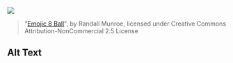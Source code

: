 ![](https://imgs.xkcd.com/comics/emojic_8_ball.png)
> "[Emojic 8 Ball](https://xkcd.com/1525/)", by Randall Munroe, licensed under Creative Commons Attribution-NonCommercial 2.5 License

## Alt Text
